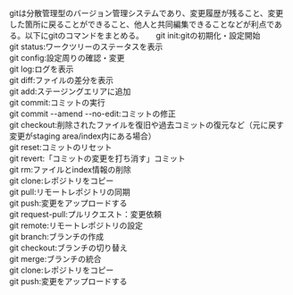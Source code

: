 gitは分散管理型のバージョン管理システムであり、変更履歴が残ること、変更した箇所に戻ることができること、他人と共同編集できることなどが利点である。以下にgitのコマンドをまとめる。  　
git init:gitの初期化・設定開始  
git status:ワークツリーのステータスを表示  
git config:設定周りの確認・変更  
git log:ログを表示  
git diff:ファイルの差分を表示  
git add:ステージングエリアに追加  
git commit:コミットの実行  
git commit --amend --no-edit:コミットの修正  
git checkout:削除されたファイルを復旧や過去コミットの復元など（元に戻す変更がstaging area/index内にある場合）  
git reset:コミットのリセット  
git revert:「コミットの変更を打ち消す」コミット  
git rm:ファイルとindex情報の削除    
git clone:レポジトリをコピー  
git pull:リモートレポジトリの同期	  
git push:変更をアップロードする  
git request-pull:プルリクエスト：変更依頼  
git remote:リモートレポジトリの設定  
git branch:ブランチの作成  
git checkout:ブランチの切り替え  
git merge:ブランチの統合  
git clone:レポジトリをコピー  
git push:変更をアップロードする  
